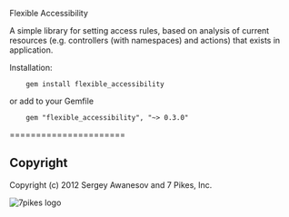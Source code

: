 Flexible Accessibility

A simple library for setting access rules, based on analysis of current resources (e.g. controllers (with namespaces) and actions) that exists in application.

Installation:

		gem install flexible_accessibility

  or add to your Gemfile

		gem "flexible_accessibility", "~> 0.3.0"

======================

## Copyright
Copyright (c) 2012 Sergey Awanesov and 7 Pikes, Inc.

![7pikes logo](https://github.com/7Pikes/flexible_accessibility/wiki/Logo.png)
